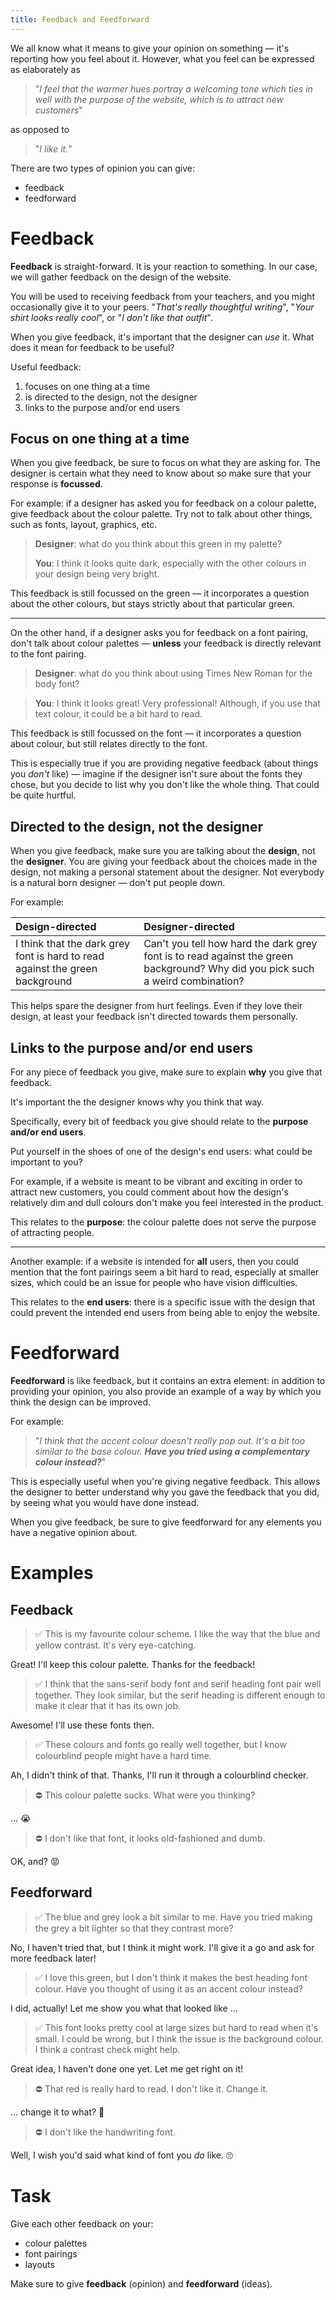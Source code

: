 ```yaml
---
title: Feedback and Feedforward
---
```


We all know what it means to give your opinion on something — it's reporting how you feel about it. However, what you feel can be expressed as elaborately as

> "*I feel that the warmer hues portray a welcoming tone which ties in well with the purpose of the website, which is to attract new customers*"

as opposed to

> "*I like it.*"

There are two types of opinion you can give:

- feedback
- feedforward

# Feedback

**Feedback** is straight-forward. It is your reaction to something. In our case, we will gather feedback on the design of the website.

You will be used to receiving feedback from your teachers, and you might occasionally give it to your peers. "*That's really thoughtful writing*", "*Your shirt looks really cool*", or "*I don't like that outfit*".

When you give feedback, it's important that the designer can *use* it. What does it mean for feedback to be useful?

Useful feedback:

1. focuses on one thing at a time
2. is directed to the design, not the designer
3. links to the purpose and/or end users

## Focus on one thing at a time

When you give feedback, be sure to focus on what they are asking for. The designer is certain what they need to know about so make sure that your response is **focussed**.

For example: if a designer has asked you for feedback on a colour palette, give feedback about the colour palette. Try not to talk about other things, such as fonts, layout, graphics, etc.

> **Designer**: what do you think about this green in my palette?
> 
> **You**: I think it looks quite dark, especially with the other colours in your design being very bright.

This feedback is still focussed on the green — it incorporates a question about the other colours, but stays strictly about that particular green.

----

On the other hand, if a designer asks you for feedback on a font pairing, don't talk about colour palettes — **unless** your feedback is directly relevant to the font pairing.

> **Designer**: what do you think about using Times New Roman for the body font?

> **You**: I think it looks great! Very professional! Although, if you use that text colour, it could be a bit hard to read.

This feedback is still focussed on the font — it incorporates a question about colour, but still relates directly to the font.

This is especially true if you are providing negative feedback (about things you *don't* like) — imagine if the designer isn't sure about the fonts they chose, but you decide to list why you don't like the whole thing. That could be quite hurtful.

## Directed to the design, not the designer

When you give feedback, make sure you are talking about the **design**, not the **designer**. You are giving your feedback about the choices made in the design, not making a personal statement about the designer. Not everybody is a natural born designer — don't put people down.

For example:

| Design-directed | Design**er**-directed |
| :-- | :-- |
| I think that the dark grey font is hard to read against the green background | Can't you tell how hard the dark grey font is to read against the green background? Why did you pick such a weird combination? |

This helps spare the designer from hurt feelings. Even if they love their design, at least your feedback isn't directed towards them personally.

## Links to the purpose and/or end users

For any piece of feedback you give, make sure to explain **why** you give that feedback.

It's important the the designer knows why you think that way.

Specifically, every bit of feedback you give should relate to the **purpose and/or end users**.

Put yourself in the shoes of one of the design's end users: what could be important to you?

For example, if a website is meant to be vibrant and exciting in order to attract new customers, you could comment about how the design's relatively dim and dull colours don't make you feel interested in the product.

This relates to the **purpose**: the colour palette does not serve the purpose of attracting people.

----

Another example: if a website is intended for **all** users, then you could mention that the font pairings seem a bit hard to read, especially at smaller sizes, which could be an issue for people who have vision difficulties.

This relates to the **end users**: there is a specific issue with the design that could prevent the intended end users from being able to enjoy the website.

# Feedforward

**Feedforward** is like feedback, but it contains an extra element: in addition to providing your opinion, you also provide an example of a way by which you think the design can be improved.

For example:

> "_I think that the accent colour doesn't really pop out. It's a bit too similar to the base colour. **Have you tried using a complementary colour instead?**_"

This is especially useful when you're giving negative feedback. This allows the designer to better understand why you gave the feedback that you did, by seeing what you would have done instead.

When you give feedback, be sure to give feedforward for any elements you have a negative opinion about.

# Examples

## Feedback

> ✅ This is my favourite colour scheme. I like the way that the blue and yellow contrast. It's very eye-catching.

Great! I'll keep this colour palette. Thanks for the feedback!

> ✅ I think that the sans-serif body font and serif heading font pair well together. They look similar, but the serif heading is different enough to make it clear that it has its own job.

Awesome! I'll use these fonts then.

> ✅ These colours and fonts go really well together, but I know colourblind people might have a hard time.

Ah, I didn't think of that. Thanks, I'll run it through a colourblind checker.

> ⛔️ This colour palette sucks. What were you thinking?

… 😭

> ⛔️ I don't like that font, it looks old-fashioned and dumb.

OK, and? 😡

## Feedforward

> ✅ The blue and grey look a bit similar to me. Have you tried making the grey a bit lighter so that they contrast more?

No, I haven't tried that, but I think it might work. I'll give it a go and ask for more feedback later!

> ✅ I love this green, but I don't think it makes the best heading font colour. Have you thought of using it as an accent colour instead?

I did, actually! Let me show you what that looked like …

> ✅ This font looks pretty cool at large sizes but hard to read when it's small. I could be wrong, but I think the issue is the background colour. I think a contrast check might help.

Great idea, I haven't done one yet. Let me get right on it!

> ⛔️ That red is really hard to read. I don't like it. Change it.

… change it to what? 🤔

> ⛔️ I don't like the handwriting font.

Well, I wish you'd said what kind of font you *do* like. 🙄

# Task

Give each other feedback on your:

- colour palettes
- font pairings
- layouts

Make sure to give **feedback** (opinion) and **feedforward** (ideas).